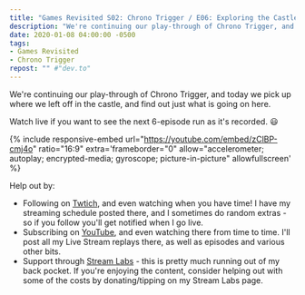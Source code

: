 ```yaml
---
title: "Games Revisited S02: Chrono Trigger / E06: Exploring the Castle and What Happened Next"
description: "We're continuing our play-through of Chrono Trigger, and today we pick up where we left off in the castle, and find out just what is going on here."
date: 2020-01-08 04:00:00 -0500
tags:
- Games Revisited
- Chrono Trigger
repost: "" #"dev.to"
---
```


We're continuing our play-through of Chrono Trigger, and today we pick up where we left off in the castle, and find out just what is going on here.

Watch live if you want to see the next 6-episode run as it's recorded. :smiley:
<!--more-->

{% include responsive-embed url="https://youtube.com/embed/zClBP-cmj4o" ratio="16:9" extra='frameborder="0" allow="accelerometer; autoplay; encrypted-media; gyroscope; picture-in-picture" allowfullscreen' %}

Help out by:
 * Following on [Twtich](https://twitch.tv/AnonJr_Live), and even watching when you have time! I have my streaming schedule posted there, and I sometimes do random extras - so if you follow you'll get notified when I go live.
 * Subscribing on [YouTube](http://www.youtube.com/channel/UCXafqhKHbkSUIrq0LAuu0tw), and even watching there from time to time. I'll post all my Live Stream replays there, as well as episodes and various other bits.
 * Support through [Stream Labs](https://streamlabs.com/anonjr_live) - this is pretty much running out of my back pocket. If you're enjoying the content, consider helping out with some of the costs by donating/tipping on my Stream Labs page.